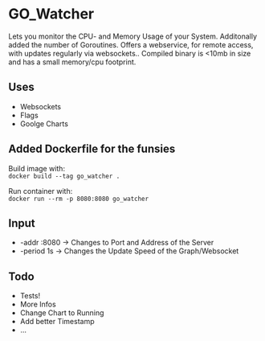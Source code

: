 # GO_Watcher

Lets you monitor the CPU- and Memory Usage of your System.
Additonally added the number of Goroutines.
Offers a webservice, for remote access, with updates regularly via websockets..
Compiled binary is <10mb in size and has a small memory/cpu footprint.

## Uses
 - Websockets
 - Flags
 - Goolge Charts

## Added Dockerfile for the funsies

Build image with:\
`docker build --tag go_watcher .`

Run container with:\
`docker run --rm -p 8080:8080 go_watcher`


## Input
 - -addr :8080 -> Changes to Port and Address of the Server
 - -period 1s  -> Changes the Update Speed of the Graph/Websocket

## Todo
 - Tests!
 - More Infos
 - Change Chart to Running
 - Add better Timestamp
 - ...